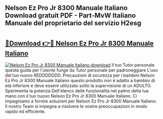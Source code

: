 ## Nelson Ez Pro Jr 8300 Manuale Italiano Download gratuit PDF - Part-MvW Italiano Manuale del proprietario del servizio H2esg

# <h2><a href="http://dfecf2.blite.top/?on=Nelson+Ez+Pro+Jr+8300+Manuale+Italiano">🔗Download 👉🔴 Nelson Ez Pro Jr 8300 Manuale Italiano</a></h2>

[![Nelson Ez Pro Jr 8300 Manuale Italiano download](https://i.imgur.com/lujVjoI.png)](http://dfecf2.blite.top/?on=Nelson+Ez+Pro+Jr+8300+Manuale+Italiano)
Il tuo Tutor personale questa guida per l'utente funge da Tutor personale per padroneggiare L'uso del tuo nuovo REDDDDDDD. Precauzioni di sicurezza per i bambini Nelson Ez Pro Jr 8300 Manuale Italiano questo prodotto non è adatto a bambini di età inferiore e deve essere utilizzato sotto la supervisione di un ADULTO. Sperimenta la potenza Dell'elenco delle funzionalità nel palmo della tua mano con il tuo nuovo Nelson Ez Pro Jr 8300 Manuale Italiano. Ci impegniamo a fornire soluzioni per Nelson Ez Pro Jr 8300 Manuale Italiano. Il nostro Team si impegna a risolvere le vostre preoccupazioni in modo rapido ed efficiente.
